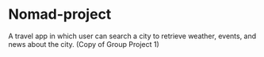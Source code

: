 # Nomad-project

A travel app in which user can search a city to retrieve weather, events, and news about the city.
(Copy of Group Project 1)
